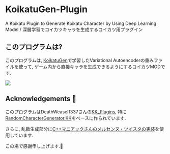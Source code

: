 # KoikatuGen-Plugin
A Koikatu Plugin to Generate Koikatu Character by Using Deep Learning Model / 深層学習でコイカツキャラを生成するコイカツ用プラグイン

## このプログラムは?
このプログラムは, [KoikatuGen](https://github.com/tropical-362827/KoikatuGen)で学習したVariational Autoencoderの重みファイルを使って, ゲーム内から直接キャラを生成できるようにするコイカツMODです.

![](https://i.imgur.com/HVbzMaW.png)

## Acknowledgements 🙇
このプログラムはDeathWeasel1337さんの[KK_Plugins](https://github.com/DeathWeasel1337/KK_Plugins), 特に[RandomCharacterGenerator.KK](https://github.com/DeathWeasel1337/KK_Plugins/tree/master/src/RandomCharacterGenerator.KK)をベースに作られています.

さらに, 乱数生成部分に[C++マニアックさんのメルセンヌ・ツイスタの実装](http://stlalv.la.coocan.jp/MersenneTwister.html)を使用しています.

この場で感謝申し上げます.🙇
